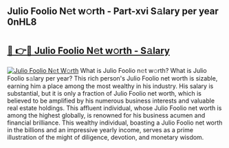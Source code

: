 ## Julio Foolio N𝚎t w𝚘rth - Part-xvi S𝚊lary per year 0nHL8

# <h2><a href="http://gc46qro.nevu.top/?p=Julio+Foolio">🔗 👉🔴 Julio Foolio N𝚎t w𝚘rth - S𝚊lary</a></h2>

[![Julio Foolio N𝚎t W𝚘rth](https://i.imgur.com/Oavwk0R.jpeg)](http://gc46qro.nevu.top/?p=Julio+Foolio)
What is Julio Foolio n𝚎t w𝚘rth? What is Julio Foolio s𝚊lary per year?
This rich person's Julio Foolio net worth is sizable, earning him a place among the most wealthy in his industry. His salary is substantial, but it is only a fraction of Julio Foolio net worth, which is believed to be amplified by his numerous business interests and valuable real estate holdings. This affluent individual, whose Julio Foolio net worth is among the highest globally, is renowned for his business acumen and financial brilliance. This wealthy individual, boasting a Julio Foolio net worth in the billions and an impressive yearly income, serves as a prime illustration of the might of diligence, devotion, and monetary wisdom.
